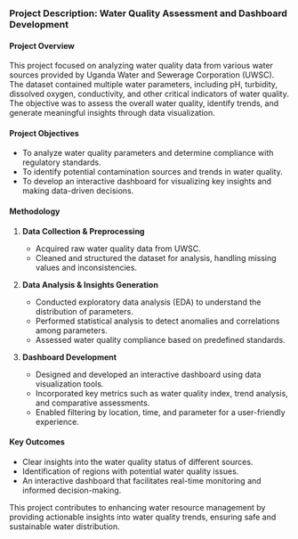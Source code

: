 ### **Project Description: Water Quality Assessment and Dashboard Development**  

#### **Project Overview**  
This project focused on analyzing water quality data from various water sources provided by Uganda Water and Sewerage Corporation (UWSC). The dataset contained multiple water parameters, including pH, turbidity, dissolved oxygen, conductivity, and other critical indicators of water quality. The objective was to assess the overall water quality, identify trends, and generate meaningful insights through data visualization.  

#### **Project Objectives**  
- To analyze water quality parameters and determine compliance with regulatory standards.  
- To identify potential contamination sources and trends in water quality.  
- To develop an interactive dashboard for visualizing key insights and making data-driven decisions.  

#### **Methodology**  
1. **Data Collection & Preprocessing**  
   - Acquired raw water quality data from UWSC.  
   - Cleaned and structured the dataset for analysis, handling missing values and inconsistencies.  

2. **Data Analysis & Insights Generation**  
   - Conducted exploratory data analysis (EDA) to understand the distribution of parameters.  
   - Performed statistical analysis to detect anomalies and correlations among parameters.  
   - Assessed water quality compliance based on predefined standards.  

3. **Dashboard Development**  
   - Designed and developed an interactive dashboard using data visualization tools.  
   - Incorporated key metrics such as water quality index, trend analysis, and comparative assessments.  
   - Enabled filtering by location, time, and parameter for a user-friendly experience.  

#### **Key Outcomes**  
- Clear insights into the water quality status of different sources.  
- Identification of regions with potential water quality issues.  
- An interactive dashboard that facilitates real-time monitoring and informed decision-making.  

This project contributes to enhancing water resource management by providing actionable insights into water quality trends, ensuring safe and sustainable water distribution.
